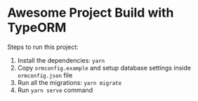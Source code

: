 # Awesome Project Build with TypeORM

Steps to run this project:

1. Install the dependencies: `yarn`
2. Copy `ormconfig.example` and setup database settings inside `ormconfig.json` file
3. Run all the migrations: `yarn migrate`
4. Run `yarn serve` command
